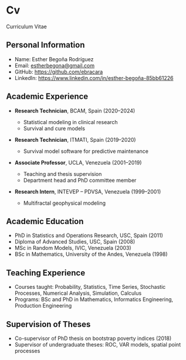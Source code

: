 # Cv
 Curriculum Vitae 

## Personal Information

- Name: Esther Begoña Rodríguez
- Email: estherbegona@gmail.com
- GitHub: https://github.com/ebracara 
- LinkedIn: https://www.linkedin.com/in/esther-begoña-85bb61226

## Academic Experience

- **Research Technician**, BCAM, Spain (2020–2024)  
  - Statistical modeling in clinical research  
  - Survival and cure models  

- **Research Technician**, ITMATI, Spain (2019–2020)  
  - Survival model software for predictive maintenance  

- **Associate Professor**, UCLA, Venezuela (2001–2019)  
  - Teaching and thesis supervision  
  - Department head and PhD committee member  

- **Research Intern**, INTEVEP – PDVSA, Venezuela (1999–2001)  
  - Multifractal geophysical modeling  

## Academic Education

- PhD in Statistics and Operations Research, USC, Spain (2011)  
- Diploma of Advanced Studies, USC, Spain (2008)  
- MSc in Random Models, IVIC, Venezuela (2003)  
- BSc in Mathematics, University of the Andes, Venezuela (1998)  

## Teaching Experience

- Courses taught: Probability, Statistics, Time Series, Stochastic Processes, Numerical Analysis, Simulation, Calculus  
- Programs: BSc and PhD in Mathematics, Informatics Engineering, Production Engineering  

## Supervision of Theses

- Co-supervisor of PhD thesis on bootstrap poverty indices (2018)  
- Supervisor of undergraduate theses: ROC, VAR models, spatial point processes 
